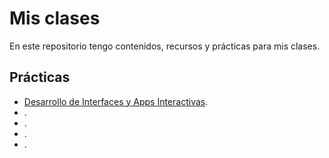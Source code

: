 # Mis clases

En este repositorio tengo contenidos, recursos y prácticas para mis clases.

## Prácticas

- [Desarrollo de Interfaces y Apps Interactivas](./practicas/DesarrolloInterfacesAppsInteractivas.md).
- []().
- []().
- []().
- []().

